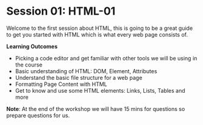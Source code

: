 # Session 01: HTML-01
Welcome to the first session about HTML, this is going to be a great guide to get you started with HTML which is what every web page consists of.

**Learning Outcomes**
- Picking a code editor and get familiar with other tools we will be using in the course 
- Basic understanding of HTML: DOM, Element, Attributes
- Understand the basic file structure for a web page 
- Formatting Page Content with HTML
- Get to know and use some HTML elements: Links, Lists, Tables and more

**Note**: At the end of the workshop we will have 15 mins for questions so prepare questions for us.
